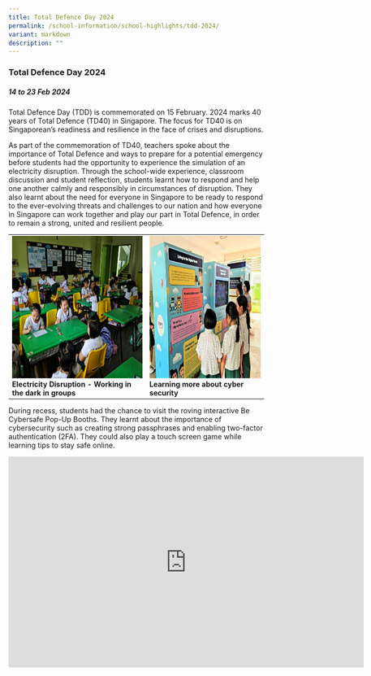 ```yaml
---
title: Total Defence Day 2024
permalink: /school-information/school-highlights/tdd-2024/
variant: markdown
description: ""
---
```

### Total Defence Day 2024

##### 14 to 23 Feb 2024

Total Defence Day (TDD) is commemorated on 15 February. 2024 marks 40 years of Total Defence (TD40) in Singapore. The focus for TD40 is on Singaporean’s readiness and resilience in the face of crises and disruptions. 

As part of the commemoration of TD40, teachers spoke about the importance of Total Defence and ways to prepare for a potential emergency before students had the opportunity to experience the simulation of an electricity disruption. Through the school-wide experience, classroom discussion and student reflection, students learnt how to respond and help one another calmly and responsibly in circumstances of disruption. They also learnt about the need for everyone in Singapore to be ready to respond to the ever-evolving threats and challenges to our nation and how everyone in Singapore can work together and play our part in Total Defence, in order to remain a strong, united and resilient people.

<table>
<tbody><tr>
		<td><img alt="tdd01" src="/images/Total Defence Day 2024/electricity_disruption.jpg" style="width:450px;height:280px;"><b>Electricity Disruption - Working in the dark in groups</b></td>
		<td><img alt="tdd02" src="/images/Total Defence Day 2024/cyber_security.jpg" style="width:450px;height:280px;"><b>Learning more about cyber security</b></td>
</tr></tbody></table>

During recess, students had the chance to visit the roving interactive Be Cybersafe Pop-Up Booths. They learnt about the importance of cybersecurity such as creating strong passphrases and enabling two-factor authentication (2FA). They could also play a touch screen game while learning tips to stay safe online.

<center><iframe allowfullscreen="" allow="accelerometer; autoplay; clipboard-write; encrypted-media; gyroscope; picture-in-picture; web-share" frameborder="0" title="YouTube video player" src="https://www.youtube.com/embed/x6gJDfzShyY?si=d47XLGymSXA0iBfP" height="415" width="700"></iframe></center>